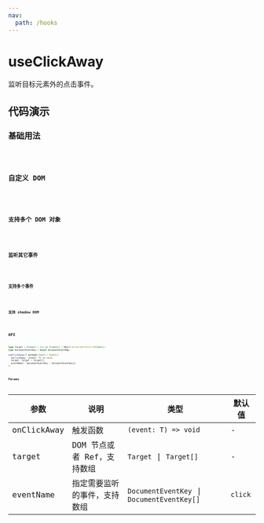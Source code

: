 ```yaml
---
nav:
  path: /hooks
---
```


# useClickAway

监听目标元素外的点击事件。

## 代码演示

### 基础用法

<code hideActions='["CSB"]' src="./demo/demo1.tsx" />

### 自定义 DOM

<code hideActions='["CSB"]' src="./demo/demo2.tsx" />

### 支持多个 DOM 对象

<code hideActions='["CSB"]' src="./demo/demo3.tsx" />

### 监听其它事件

<code hideActions='["CSB"]' src="./demo/demo4.tsx" />

### 支持多个事件

<code hideActions='["CSB"]' src="./demo/demo5.tsx" />

### 支持 shadow DOM

<code hideActions='["CSB"]' src="./demo/demo6.tsx" />

## API

```typescript
type Target = Element | (() => Element) | React.MutableRefObject<Element>;
type DocumentEventKey = keyof DocumentEventMap;

useClickAway<T extends Event = Event>(
  onClickAway: (event: T) => void,
  target: Target | Target[],
  eventName?: DocumentEventKey | DocumentEventKey[]
);
```

### Params

| 参数        | 说明                         | 类型                                       | 默认值  |
| ----------- | ---------------------------- | ------------------------------------------ | ------- |
| onClickAway | 触发函数                     | `(event: T) => void`                       | -       |
| target      | DOM 节点或者 Ref，支持数组   | `Target` \| `Target[]`                     | -       |
| eventName   | 指定需要监听的事件，支持数组 | `DocumentEventKey` \| `DocumentEventKey[]` | `click` |
